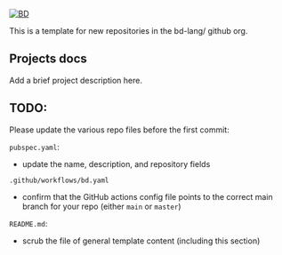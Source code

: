 [![BD](https://github.com/bd-lang/bdlang_project_templates/actions/workflows/bd.yaml/badge.svg)](https://github.com/bd-lang/bdlang_project_templates/actions/workflows/bd.yaml)

This is a template for new repositories in the bd-lang/ github org.

## Projects docs

Add a brief project description here.

## TODO:

Please update the various repo files before the first commit:

`pubspec.yaml`:
- update the name, description, and repository fields

`.github/workflows/bd.yaml`
- confirm that the GitHub actions config file points to the correct main branch for
  your repo (either `main` or `master`)

`README.md`:
- scrub the file of general template content (including this section)
